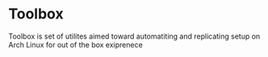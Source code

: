 # Toolbox

Toolbox is set of utilites aimed toward automatiting and replicating setup on Arch Linux for out of the box exiprenece 
